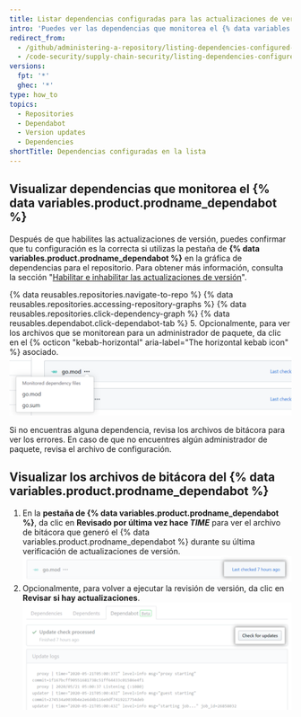 ```yaml
---
title: Listar dependencias configuradas para las actualizaciones de versión
intro: 'Puedes ver las dependencias que monitorea el {% data variables.product.prodname_dependabot %} pára encontrar actualizaciones.'
redirect_from:
  - /github/administering-a-repository/listing-dependencies-configured-for-version-updates
  - /code-security/supply-chain-security/listing-dependencies-configured-for-version-updates
versions:
  fpt: '*'
  ghec: '*'
type: how_to
topics:
  - Repositories
  - Dependabot
  - Version updates
  - Dependencies
shortTitle: Dependencias configuradas en la lista
---
```


## Visualizar dependencias que monitorea el {% data variables.product.prodname_dependabot %}

Después de que habilites las actualizaciones de versión, puedes confirmar que tu configuración es la correcta si utilizas la pestaña de **{% data variables.product.prodname_dependabot %}** en la gráfica de dependencias para el repositorio. Para obtener más información, consulta la sección "[Habilitar e inhabilitar las actualizaciones de versión](/github/administering-a-repository/enabling-and-disabling-version-updates)".

{% data reusables.repositories.navigate-to-repo %}
{% data reusables.repositories.accessing-repository-graphs %}
{% data reusables.repositories.click-dependency-graph %}
{% data reusables.dependabot.click-dependabot-tab %}
5. Opcionalmente, para ver los archivos que se monitorean para un administrador de paquete, da clic en el {% octicon "kebab-horizontal" aria-label="The horizontal kebab icon" %} asociado. ![Archivos de dependencia monitoreados](/assets/images/help/dependabot/monitored-dependency-files.png)

Si no encuentras alguna dependencia, revisa los archivos de bitácora para ver los errores. En caso de que no encuentres algún administrador de paquete, revisa el archivo de configuración.

## Visualizar los archivos de bitácora del {% data variables.product.prodname_dependabot %}

1. En la **pestaña de {% data variables.product.prodname_dependabot %}**, da clic en **Revisado por última vez hace *TIME*** para ver el archivo de bitácora que generó el {% data variables.product.prodname_dependabot %} durante su última verificación de actualizaciones de versión. ![Ver el archivo de bitácora](/assets/images/help/dependabot/last-checked-link.png)
2. Opcionalmente, para volver a ejecutar la revisión de versión, da clic en **Revisar si hay actualizaciones**. ![Revisar si hay actualizaciones](/assets/images/help/dependabot/check-for-updates.png)
